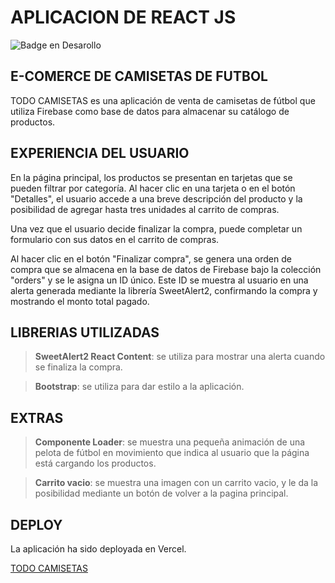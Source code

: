 # APLICACION DE REACT JS
![Badge en Desarollo](https://img.shields.io/badge/ESTADO-EN%20DESAROLLO-green)

## E-COMERCE DE CAMISETAS DE FUTBOL

TODO CAMISETAS es una aplicación de venta de camisetas de fútbol que utiliza Firebase como base de datos para almacenar su catálogo de productos. 

## EXPERIENCIA DEL USUARIO

En la página principal, los productos se presentan en tarjetas que se pueden filtrar por categoría. Al hacer clic en una tarjeta o en el botón "Detalles", el usuario accede a una breve descripción del producto y la posibilidad de agregar hasta tres unidades al carrito de compras. 


Una vez que el usuario decide finalizar la compra, puede completar un formulario con sus datos en el carrito de compras.


Al hacer clic en el botón "Finalizar compra", se genera una orden de compra que se almacena en la base de datos de Firebase bajo la colección "orders" y se le asigna un ID único. 
Este ID se muestra al usuario en una alerta generada mediante la librería SweetAlert2, confirmando la compra y mostrando el monto total pagado.

## LIBRERIAS UTILIZADAS

>**SweetAlert2 React Content**: se utiliza para mostrar una alerta cuando se finaliza la compra.

>**Bootstrap**: se utiliza para dar estilo a la aplicación.

## EXTRAS
>**Componente Loader**: se muestra una pequeña animación de una pelota de fútbol en movimiento que indica al usuario que la página está cargando los productos.

>**Carrito vacio**: se muestra una imagen con un carrito vacio, y le da la posibilidad mediante un botón de volver a la pagina principal.


## DEPLOY

La aplicación ha sido deployada en Vercel. 

[TODO CAMISETAS](https://proyecto-final-reactjs-flier-josias-51175-bqp7stdvb-josiasflier.vercel.app/)